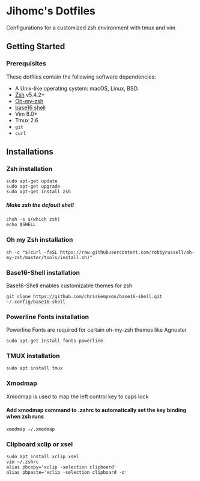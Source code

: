 # Jihomc's Dotfiles

Configurations for a customized zsh environment with tmux and vim 
 
## Getting Started 

### Prerequisites

These dotfiles contain the following software dependencies:

* A Unix-like operating system: macOS, Linux, BSD. 
* [Zsh](https://zsh.org) v5.4.2+  
* [Oh-my-zsh](https://github.com/ohmyzsh/ohmyzsh)
* [base16 shell](https://github.com/chriskempson/base16-shell)
* Vim 8.0+
* Tmux 2.6
* `git`
* `curl`

## Installations


### Zsh installation

```shell
sudo apt-get update
sudo apt-get upgrade
sudo apt-get install zsh
```

##### Make zsh the default shell

```shell
chsh -s $(which zsh)
echo $SHELL
```


### Oh my Zsh installation

```shell
sh -c "$(curl -fsSL https://raw.githubusercontent.com/robbyrussell/oh-my-zsh/master/tools/install.sh)"
```


### Base16-Shell installation

Base16-Shell enables customizable themes for zsh

```shell
git clone https://github.com/chriskempson/base16-shell.git ~/.config/base16-shell
```


### Powerline Fonts installation

Powerline Fonts are required for certain oh-my-zsh themes like Agnoster

```shell
sudo apt-get install fonts-powerline
```


### TMUX installation

```shell
sudo apt install tmux
```


### Xmodmap

Xmodmap is used to map the left control key to caps lock

#### Add xmodmap command to .zshrc to automatically set the key binding when zsh runs

```shell
xmodmap ~/.xmodmap
```


### Clipboard xclip or xsel

```shell
sudo apt install xclip xsel
vim ~/.zshrc
alias pbcopy='xclip -selection clipboard'
alias pbpaste='xclip -selection clipboard -o'
```


